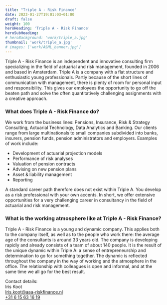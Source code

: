 ```yaml
---
title: "Triple A - Risk Finance"
date: 2023-01-27T19:01:03+01:00
draft: false
weight: 100
heroHeading: 'Triple A - Risk Finance'
heroSubHeading: 
# heroBackground: 'work/triple_a.jpg'
thumbnail: 'work/triple_a.jpg'
# images: ['work/ASML_banner.jpg']
---
```

Triple A - Risk Finance is an independent and innovative consulting firm specializing in the field of actuarial and risk management, founded in 2006 and based in Amsterdam. Triple A is a company with a flat structure and enthusiastic young professionals. Partly because of the short lines of communication with management, there is plenty of room for personal input and responsibility. This gives our employees the opportunity to go off the beaten path and solve the often quantitatively challenging assignments with a creative approach.

### What does Triple A - Risk Finance do?
We work from the business lines: Pensions, Insurance, Risk & Strategy Consulting,
Actuarial Technology, Data Analytics and Banking. Our clients range from large
multinationals to small companies subdivided into banks, insurers,
pension funds, pension administrators and employers. Examples of work
include:
- Development of actuarial projection models
- Performance of risk analyses
- Valuation of pension contracts
- Advising on new pension plans
- Asset & liability management
- Reporting

A standard career path therefore does not exist within Triple A. You develop as a risk
professional with your own accents. In short, we offer extensive opportunities for a
very challenging career in consultancy in the field of actuarial and
risk management.

### What is the working atmosphere like at Triple A - Risk Finance?
Triple A - Risk Finance is a young and dynamic company. This applies both to the company
itself, as well as to the people who work there: the average age of the consultants is around
33 years old. The company is developing rapidly and already consists of a team of about
140 people. It is the result of the unique dynamic within Triple A: a sense of
entrepreneurship and determination to go for something together. The dynamic is reflected
throughout the company in the way of working and the atmosphere in the office. The relationship
with colleagues is open and informal, and at the same time we all go for the best result.

Contact details:\
Iris Koot\
Iris.koot@aaa-riskfinance.nl\
[+31 6 15 63 16 19](tel:+31615631619)
